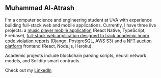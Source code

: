 ## Muhammad Al-Atrash

I'm a computer science and engineering student at UVA with experience building full-stack web and mobile applications. Currently, I have three live projects: a [music player mobile application](https://www.youtube.com/watch?v=yz3bGXdSrzQ&feature=youtu.be) (React Native, TypeScript, Firebase), [full-stack web application designed to track academic honor code violation reports](https://honorcodeviolationapp-283af82898da.herokuapp.com/) (Django, PostgreSQL, AWS S3) and a [NFT auction platform](https://nameless-castle-94869-6cdd3e0d35fe.herokuapp.com/) frontend (React, Node.js, Heroku).

Academic projects include blockchain parsing scripts, neural network models, and Solidity smart contracts.

Check out my [LinkedIn](https://www.linkedin.com/in/muhammad-al-atrash-38b357309/)


<!--
**muhammmad-al/muhammmad-al** is a ✨ _special_ ✨ repository because its `README.md` (this file) appears on your GitHub profile.

Here are some ideas to get you started:

- 🔭 I’m currently working on ...
- 🌱 I’m currently learning ...
- 👯 I’m looking to collaborate on ...
- 🤔 I’m looking for help with ...
- 💬 Ask me about ...
- 📫 How to reach me: ...
- 😄 Pronouns: ...
- ⚡ Fun fact: ...
-->
